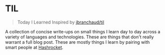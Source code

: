 # TIL

> Today I Learned
Inspired by [jbranchaud/til](https://github.com/jbranchaud/til)

A collection of concise write-ups on small things I learn day to day across a
variety of languages and technologies. These are things that don't really
warrant a full blog post. These are mostly things I learn by pairing with
smart people at [Hashrocket](http://hashrocket.com/).


